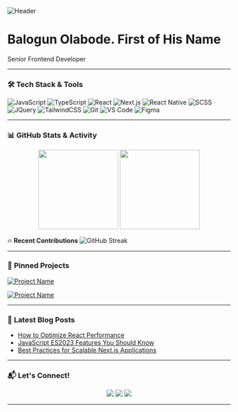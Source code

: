 <!-- Banner -->
![Header]([https://avatars.githubusercontent.com/u/53216530?v=4])  

<h1>Balogun Olabode. First of His Name</h1>

<p>
  Senior Frontend Developer
</p>

---

### 🛠 **Tech Stack & Tools**
![JavaScript](https://img.shields.io/badge/-JavaScript-F7DF1E?style=flat&logo=javascript&logoColor=black)
![TypeScript](https://img.shields.io/badge/-TypeScript-3178C6?style=flat&logo=typescript&logoColor=white)
![React](https://img.shields.io/badge/-React-61DAFB?style=flat&logo=react&logoColor=black)
![Next.js](https://img.shields.io/badge/-Next.js-000000?style=flat&logo=next.js)
![React Native](https://img.shields.io/badge/-React%20Native-61DAFB?style=flat&logo=react)
![SCSS](https://img.shields.io/badge/-SCSS-CC6699?style=flat&logo=sass&logoColor=white)
![JQuery](https://img.shields.io/badge/-jQuery-0769AD?style=flat&logo=jquery)
![TailwindCSS](https://img.shields.io/badge/-TailwindCSS-38B2AC?style=flat&logo=tailwind-css)
![Git](https://img.shields.io/badge/-Git-F05032?style=flat&logo=git&logoColor=white)
![VS Code](https://img.shields.io/badge/-VS%20Code-007ACC?style=flat&logo=visual-studio-code)
![Figma](https://img.shields.io/badge/-Figma-F24E1E?style=flat&logo=figma&logoColor=white)

---

### 📊 **GitHub Stats & Activity**
<p align="center">
  <img src="https://github-readme-stats.vercel.app/api?username=your-username&show_icons=true&theme=dark&count_private=true" height="180px"/>
  <img src="https://github-readme-stats.vercel.app/api/top-langs/?username=your-username&layout=compact&theme=dark" height="180px"/>
</p>

🔥 **Recent Contributions**
![GitHub Streak](https://github-readme-streak-stats.herokuapp.com/?user=your-username&theme=dark)

---

### 🚀 **Pinned Projects**
[![Project Name](https://github-readme-stats.vercel.app/api/pin/?username=your-username&repo=repo-name&theme=dark)](https://github.com/your-username/repo-name)

[![Project Name](https://github-readme-stats.vercel.app/api/pin/?username=your-username&repo=repo-name&theme=dark)](https://github.com/your-username/repo-name)

---

### 📝 **Latest Blog Posts**
<!-- Replace with your blog RSS feed if you write technical blogs -->
- [How to Optimize React Performance](https://yourblog.com/react-performance)
- [JavaScript ES2023 Features You Should Know](https://yourblog.com/js-es2023)
- [Best Practices for Scalable Next.js Applications](https://yourblog.com/nextjs-best-practices)

---

### 📬 **Let's Connect!**
<p align="center">
  <a href="https://linkedin.com/in/yourprofile"><img src="https://img.shields.io/badge/-LinkedIn-0A66C2?style=flat&logo=linkedin&logoColor=white"/></a>
  <a href="https://twitter.com/yourhandle"><img src="https://img.shields.io/badge/-Twitter-1DA1F2?style=flat&logo=twitter&logoColor=white"/></a>
  <a href="https://yourportfolio.com"><img src="https://img.shields.io/badge/-Portfolio-FF4081?style=flat&logo=appveyor&logoColor=white"/></a>
</p>

---

